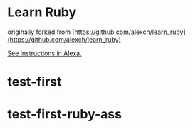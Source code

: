 # Learn Ruby

originally forked from [https://github.com/alexch/learn_ruby](https://github.com/alexch/learn_ruby)

[See instructions in Alexa.](https://alexa.bitmaker.co/cohorts/67/assignments/2028/latest)
# test-first
# test-first-ruby-ass
